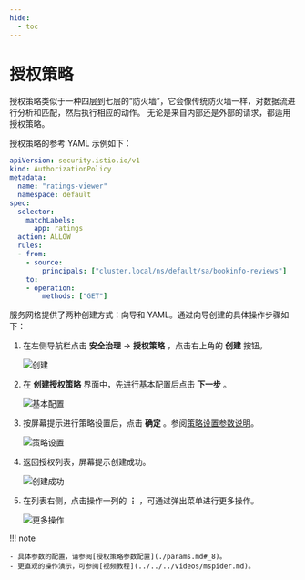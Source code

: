 ```yaml
---
hide:
  - toc
---
```


# 授权策略

授权策略类似于一种四层到七层的“防火墙”，它会像传统防火墙一样，对数据流进行分析和匹配，然后执行相应的动作。
无论是来自内部还是外部的请求，都适用授权策略。

授权策略的参考 YAML 示例如下：

```yaml
apiVersion: security.istio.io/v1
kind: AuthorizationPolicy
metadata:
  name: "ratings-viewer"
  namespace: default
spec:
  selector:
    matchLabels:
      app: ratings
  action: ALLOW
  rules:
  - from:
    - source:
        principals: ["cluster.local/ns/default/sa/bookinfo-reviews"]
    to:
    - operation:
        methods: ["GET"]
```

服务网格提供了两种创建方式：向导和 YAML。通过向导创建的具体操作步骤如下：

1. 在左侧导航栏点击 __安全治理__ -> __授权策略__ ，点击右上角的 __创建__ 按钮。

    ![创建](https://docs.daocloud.io/daocloud-docs-images/docs/mspider/images/authorize01.png)

2. 在 __创建授权策略__ 界面中，先进行基本配置后点击 __下一步__ 。

    ![基本配置](https://docs.daocloud.io/daocloud-docs-images/docs/mspider/images/authorize02.png)

3. 按屏幕提示进行策略设置后，点击 __确定__ 。参阅[策略设置参数说明](./params.md#_10)。

    ![策略设置](https://docs.daocloud.io/daocloud-docs-images/docs/mspider/images/authorize03.png)

4. 返回授权列表，屏幕提示创建成功。

    ![创建成功](https://docs.daocloud.io/daocloud-docs-images/docs/mspider/images/authorize04.png)

5. 在列表右侧，点击操作一列的 __⋮__ ，可通过弹出菜单进行更多操作。

    ![更多操作](https://docs.daocloud.io/daocloud-docs-images/docs/mspider/images/authorize05.png)

!!! note

    - 具体参数的配置，请参阅[授权策略参数配置](./params.md#_8)。
    - 更直观的操作演示，可参阅[视频教程](../../../videos/mspider.md)。
